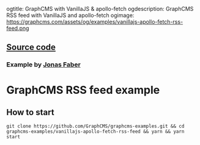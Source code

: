 ogtitle: GraphCMS with VanillaJS & apollo-fetch
ogdescription: GraphCMS RSS feed with VanillaJS and apollo-fetch
ogimage: https://graphcms.com/assets/og/examples/vanillajs-apollo-fetch-rss-feed.png

## [Source code](https://github.com/GraphCMS/graphcms-examples/tree/master/vanillajs-apollo-fetch-rss-feed)

### Example by [Jonas Faber](https://github.com/flexzuu)

# GraphCMS RSS feed example

## How to start
```
git clone https://github.com/GraphCMS/graphcms-examples.git && cd graphcms-examples/vanillajs-apollo-fetch-rss-feed && yarn && yarn start
```
